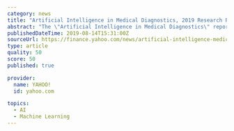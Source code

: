 ```yaml
---
category: news
title: "Artificial Intelligence in Medical Diagnostics, 2019 Research Report - ResearchAndMarkets.com"
abstract: "The \"Artificial Intelligence in Medical Diagnostics\" report has been added to ResearchAndMarkets.com's offering. With the development of deep learning and neural networks, artificial intelligence ..."
publishedDateTime: 2019-08-14T15:31:00Z
sourceUrl: https://finance.yahoo.com/news/artificial-intelligence-medical-diagnostics-2019-114000669.html
type: article
quality: 50
score: 50
published: true

provider:
  name: YAHOO!
  id: yahoo.com

topics:
  - AI
  - Machine Learning
---
```

